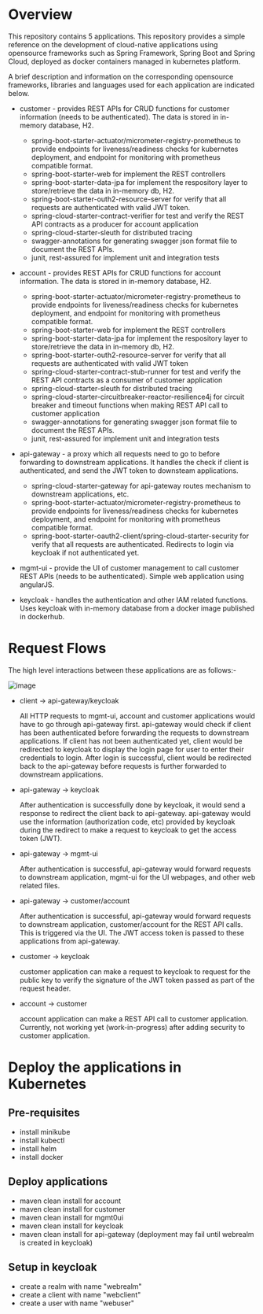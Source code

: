 # Overview
This repository contains 5 applications. This repository provides a simple reference on the development of cloud-native applications using opensource frameworks such as Spring Framework, Spring Boot and Spring Cloud, deployed as docker containers managed in kubernetes platform.

A brief description and information on the corresponding opensource frameworks, libraries and languages used for each application are indicated below.

  * customer - provides REST APIs for CRUD functions for customer information (needs to be authenticated). The data is stored in in-memory database, H2.
      * spring-boot-starter-actuator/micrometer-registry-prometheus to provide endpoints for liveness/readiness checks for kubernetes deployment, and endpoint for monitoring with prometheus compatible format.
      * spring-boot-starter-web for implement the REST controllers
      * spring-boot-starter-data-jpa for implement the respository layer to store/retrieve the data in in-memory db, H2. 
      * spring-boot-starter-outh2-resource-server for verify that all requests are authenticated with valid JWT token.
      * spring-cloud-starter-contract-verifier for test and verify the REST API contracts as a producer for account application
      * spring-cloud-starter-sleuth for distributed tracing
      * swagger-annotations for generating swagger json format file to document the REST APIs.
      * junit, rest-assured for implement unit and integration tests

  * account - provides REST APIs for CRUD functions for account information. The data is stored in in-memory database, H2.
      * spring-boot-starter-actuator/micrometer-registry-prometheus to provide endpoints for liveness/readiness checks for kubernetes deployment, and endpoint for monitoring with prometheus compatible format.
      * spring-boot-starter-web for implement the REST controllers
      * spring-boot-starter-data-jpa for implement the respository layer to store/retrieve the data in in-memory db, H2.
      * spring-boot-starter-outh2-resource-server for verify that all requests are authenticated with valid JWT token
      * spring-cloud-starter-contract-stub-runner for test and verify the REST API contracts as a consumer of customer application
      * spring-cloud-starter-sleuth for distributed tracing
      * spring-cloud-starter-circuitbreaker-reactor-resilience4j for circuit breaker and timeout functions when making REST API call to customer application
      * swagger-annotations for generating swagger json format file to document the REST APIs.
      * junit, rest-assured for implement unit and integration tests

  * api-gateway - a proxy which all requests need to go to before forwarding to downstream applications. It handles the check if client is authenticated, and send the JWT token to downsteam applications.
      * spring-cloud-starter-gateway for api-gateway routes mechanism to downstream applications, etc.
      * spring-boot-starter-actuator/micrometer-registry-prometheus to provide endpoints for liveness/readiness checks for kubernetes deployment, and endpoint for monitoring with prometheus compatible format.
      * spring-boot-starter-oauth2-client/spring-cloud-starter-security for verify that all requests are authenticated. Redirects to login via keycloak if not authenticated yet.

  * mgmt-ui - provide the UI of customer management to call customer REST APIs (needs to be authenticated). Simple web application using angularJS.      

  * keycloak - handles the authentication and other IAM related functions. Uses keycloak with in-memory database from a docker image published in dockerhub.

# Request Flows
The high level interactions between these applications are as follows:-

![image](https://user-images.githubusercontent.com/36339970/125591091-0e66235b-1e31-4b05-ad6c-b3670f14f85c.png)

  * client -> api-gateway/keycloak

    All HTTP requests to mgmt-ui, account and customer applications would have to go through api-gateway first. api-gateway would check if client has been authenticated before forwarding the requests to downstream applications. If client has not been authenticated yet, client would be redirected to keycloak to display the login page for user to enter their credentials to login. After login is successful, client would be redirected back to the api-gateway before requests is further forwarded to downstream applications.
    
  * api-gateway -> keycloak

    After authentication is successfully done by keycloak, it would send a response to redirect the client back to api-gateway. api-gateway would use the information (authorization code, etc) provided by keycloak during the redirect to make a request to keycloak to get the access token (JWT). 

  * api-gateway -> mgmt-ui

    After authentication is successful, api-gateway would forward requests to downstream application, mgmt-ui for the UI webpages, and other web related files.

  * api-gateway -> customer/account

    After authentication is successful, api-gateway would forward requests to downstream application, customer/account for the REST API calls. This is triggered via the UI.
    The JWT access token is passed to these applications from api-gateway.

  * customer -> keycloak

    customer application can make a request to keycloak to request for the public key to verify the signature of the JWT token passed as part of the request header.

  * account -> customer

    account application can make a REST API call to customer application. Currently, not working yet (work-in-progress) after adding security to customer application.


# Deploy the applications in Kubernetes
## Pre-requisites
  * install minikube
  * install kubectl
  * install helm
  * install docker

## Deploy applications
  * maven clean install for account
  * maven clean install for customer
  * maven clean install for mgmt0ui
  * maven clean install for keycloak
  * maven clean install for api-gateway (deployment may fail until webrealm is created in keycloak)

## Setup in keycloak
  * create a realm with name "webrealm"
  * create a client with name "webclient"
  * create a user with name "webuser"
